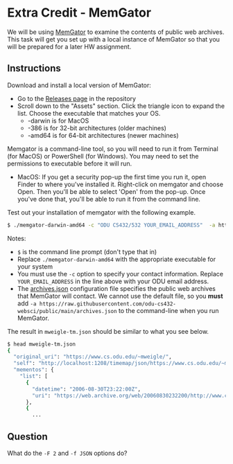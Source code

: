 # Extra Credit - MemGator

We will be using [MemGator](https://github.com/oduwsdl/MemGator) to examine the contents of public web archives. This task will get you set up with a local instance of MemGator so that you will be prepared for a later HW assignment.

## Instructions

Download and install a local version of MemGator:

* Go to the [Releases page](https://github.com/oduwsdl/MemGator/releases) in the repository
* Scroll down to the "Assets" section.  Click the triangle icon to expand the list.  Choose the executable that matches your OS.
  * -darwin is for MacOS
  * -386 is for 32-bit architectures (older machines)
  * -amd64 is for 64-bit architectures (newer machines)

Memgator is a command-line tool, so you will need to run it from Terminal (for MacOS) or PowerShell (for Windows).  You may need to set the permissions to executable before it will run.

* MacOS: If you get a security pop-up the first time you run it, open Finder to where you've installed it.  Right-click on memgator and choose Open.  Then you'll be able to select 'Open' from the pop-up.  Once you've done that, you'll be able to run it from the command line.

Test out your installation of memgator with the following example.  

```bash
$ ./memgator-darwin-amd64 -c "ODU CS432/532 YOUR_EMAIL_ADDRESS"  -a https://raw.githubusercontent.com/odu-cs432-websci/public/main/archives.json -F 2 -f JSON https://www.cs.odu.edu/~mweigle/ > mweigle-tm.jsonon
```

Notes:
* `$` is the command line prompt (don't type that in)
* Replace `./memgator-darwin-amd64` with the appropriate executable for your system
* You must use the `-c` option to specify your contact information.  Replace `YOUR_EMAIL_ADDRESS` in the line above with your ODU email address.
* The [archives.json](https://raw.githubusercontent.com/odu-cs432-websci/public/main/archives.json) configuration file specifies the public web archives that MemGator will contact. We cannot use the default file, so you **must** add `-a https://raw.githubusercontent.com/odu-cs432-websci/public/main/archives.json` to the command-line when you run MemGator.

The result in `mweigle-tm.json` should be similar to what you see below.  
```bash
$ head mweigle-tm.json
{
  "original_uri": "https://www.cs.odu.edu/~mweigle/",
  "self": "http://localhost:1208/timemap/json/https://www.cs.odu.edu/~mweigle/",
  "mementos": {
    "list": [
      {
        "datetime": "2006-08-30T23:22:00Z",
        "uri": "https://web.archive.org/web/20060830232200/http://www.cs.odu.edu/~mweigle/"
      },
      {
        ...
```

## Question

What do the `-F 2` and `-f JSON` options do?
